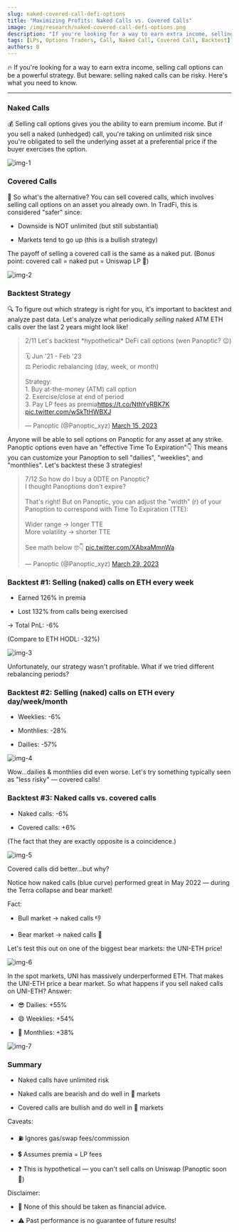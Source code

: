 ```yaml
---
slug: naked-covered-call-defi-options
title: "Maximizing Profits: Naked Calls vs. Covered Calls"
image: /img/research/naked-covered-call-defi-options.png
description: "If you're looking for a way to earn extra income, selling call options can be a powerful strategy. But beware: selling naked calls can be risky. Here's what you need to know."
tags: [LPs, Options Traders, Call, Naked Call, Covered Call, Backtest]
authors: B
---
```


🔥 If you're looking for a way to earn extra income, selling call options can be a powerful strategy. But beware: selling naked calls can be risky. Here's what you need to know.

<!--truncate-->

----------
### Naked Calls
💰 Selling call options gives you the ability to earn premium income. But if you sell a naked (unhedged) call, you're taking on unlimited risk since you're obligated to sell the underlying asset at a preferential price if the buyer exercises the option.

![img-1](./img-1.png)

### Covered Calls
🤔 So what's the alternative? You can sell covered calls, which involves selling call options on an asset you already own. In TradFi, this is considered "safer" since:

-   Downside is NOT unlimited (but still substantial)
    
-   Markets tend to go up (this is a bullish strategy)
    

The payoff of selling a covered call is the same as a naked put. (Bonus point: covered call = naked put = Uniswap LP 🤯)

![img-2](./img-2.png)

### Backtest Strategy
🔍 To figure out which strategy is right for you, it's important to backtest and analyze past data. Let's analyze what periodically *selling* naked ATM ETH calls over the last 2 years might look like!

<blockquote class="twitter-tweet" data-conversation="none"><p lang="en" dir="ltr">2/11 Let&#39;s backtest *hypothetical* DeFi call options (wen Panoptic? 😉)<br/><br/>🗓️ Jun &#39;21 - Feb &#39;23<br/>⚖️ Periodic rebalancing (day, week, or month)<br/><br/>Strategy:<br/>1. Buy at-the-money (ATM) call option<br/>2. Exercise/close at end of period<br/>3. Pay LP fees as premia<a href="https://t.co/NthYyRBK7K">https://t.co/NthYyRBK7K</a> <a href="https://t.co/wSkTtHWBXJ">pic.twitter.com/wSkTtHWBXJ</a></p>&mdash; Panoptic (@Panoptic_xyz) <a href="https://twitter.com/Panoptic_xyz/status/1636122863236452352?ref_src=twsrc%5Etfw">March 15, 2023</a></blockquote> <script async src="https://platform.twitter.com/widgets.js" charset="utf-8"></script>

Anyone will be able to sell options on Panoptic for any asset at any strike. Panoptic options even have an "effective Time To Expiration"👇 This means you can customize your Panoption to sell "dailies", "weeklies", and "monthlies". Let's backtest these 3 strategies!

<blockquote class="twitter-tweet" data-conversation="none"><p lang="en" dir="ltr">7/12 So how do I buy a 0DTE on Panoptic?<br/>I thought Panoptions don&#39;t expire?<br/><br/>That&#39;s right! But on Panoptic, you can adjust the &quot;width&quot; (r) of your Panoption to correspond with Time To Expiration (TTE):<br/><br/>Wider range → longer TTE<br/>More volatility → shorter TTE<br/><br/>See math below 🤓👇 <a href="https://t.co/XAbxaMmnWa">pic.twitter.com/XAbxaMmnWa</a></p>&mdash; Panoptic (@Panoptic_xyz) <a href="https://twitter.com/Panoptic_xyz/status/1641108066044346370?ref_src=twsrc%5Etfw">March 29, 2023</a></blockquote> <script async src="https://platform.twitter.com/widgets.js" charset="utf-8"></script>

### Backtest #1: Selling (naked) calls on ETH every week

-   Earned 126% in premia
    
-   Lost 132% from calls being exercised
    

→ Total PnL: -6%

(Compare to ETH HODL: -32%)

![img-3](./img-3.png)

Unfortunately, our strategy wasn't profitable. What if we tried different rebalancing periods?

### Backtest #2: Selling (naked) calls on ETH every day/week/month

-   Weeklies: -6%
    
-   Monthlies: -28%
    
-   Dailies: -57%
    
![img-4](./img-4.png)

Wow...dailies & monthlies did even worse. Let's try something typically seen as "less risky" — covered calls!

### Backtest #3: Naked calls vs. covered calls

-   Naked calls: -6%
    
-   Covered calls: +6%
    
(The fact that they are exactly opposite is a coincidence.)

![img-5](./img-5.png)

Covered calls did better...but why?

Notice how naked calls (blue curve) performed great in May 2022 — during the Terra collapse and bear market!

Fact:

-   Bull market → naked calls 👎
    
-   Bear market → naked calls 🚀
    

Let's test this out on one of the biggest bear markets: the UNI-ETH price!

![img-6](./img-6.png)

In the spot markets, UNI has massively underperformed ETH. That makes the UNI-ETH price a bear market. So what happens if you sell naked calls on UNI-ETH? Answer:

-   😎 Dailies: +55%
    
-   😄 Weeklies: +54%
    
-   🙂 Monthlies: +38%
    
![img-7](./img-7.png)

### Summary

-   Naked calls have unlimited risk
    
-   Naked calls are bearish and do well in 🐻 markets
    
-   Covered calls are bullish and do well in 🐂 markets
    

Caveats:

-   ⛽ Ignores gas/swap fees/commission
    
-   💲 Assumes premia = LP fees
    
-   ❓ This is hypothetical — you can't sell calls on Uniswap (Panoptic soon 🤫)

Disclaimer:
    
-   📢 None of this should be taken as financial advice.
    
-   ⚠️ Past performance is no guarantee of future results!
